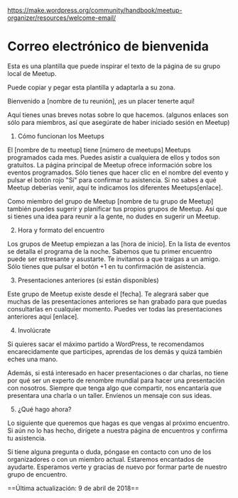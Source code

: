 https://make.wordpress.org/community/handbook/meetup-organizer/resources/welcome-email/

# Correo electrónico de bienvenida

Esta es una plantilla que puede inspirar el texto de la página de su grupo local de Meetup.

Puede copiar y pegar esta plantilla y adaptarla a su zona.

Bienvenido a [nombre de tu reunión], ¡es un placer tenerte aquí!

Aquí tienes unas breves notas sobre lo que hacemos. (algunos enlaces son sólo para miembros, así que asegúrate de haber iniciado sesión en Meetup)

1. Cómo funcionan los Meetups

El [nombre de tu meetup] tiene [número de meetups] Meetups programados cada mes. Puedes asistir a cualquiera de ellos y todos son gratuitos. La página principal de Meetup ofrece información sobre los eventos programados. Sólo tienes que hacer clic en el nombre del evento y pulsar el botón rojo "Sí" para confirmar tu asistencia. Si no sabes a qué Meetup deberías venir, aquí te indicamos los diferentes Meetups[enlace].

Como miembro del grupo de Meetup [nombre de tu grupo de Meetup] también puedes sugerir y planificar tus propios grupos de Meetup. Así que si tienes una idea para reunir a la gente, no dudes en sugerir un Meetup.

2. Hora y formato del encuentro

Los grupos de Meetup empiezan a las [hora de inicio]. En la lista de eventos se detalla el programa de la noche. Sabemos que tu primer encuentro puede ser estresante y asustarte. Te invitamos a que traigas a un amigo. Sólo tienes que pulsar el botón +1 en tu confirmación de asistencia.

3. Presentaciones anteriores (si están disponibles)

Este grupo de Meetup existe desde el [fecha]. Te alegrará saber que muchas de las presentaciones anteriores se han grabado para que puedas consultarlas en cualquier momento. Puedes ver todas las presentaciones anteriores aquí [enlace].

4. Involúcrate

Si quieres sacar el máximo partido a WordPress, te recomendamos encarecidamente que participes, aprendas de los demás y quizá también eches una mano.

Además, si está interesado en hacer presentaciones o dar charlas, no tiene por qué ser un experto de renombre mundial para hacer una presentación con nosotros. Siempre que tenga algo que compartir, nos encantaría que presentara una charla o un taller. Envíenos un mensaje con sus ideas.

5. ¿Qué hago ahora?

Lo siguiente que queremos que hagas es que vengas al próximo encuentro. Si aún no lo has hecho, dirígete a nuestra página de encuentros y confirma tu asistencia.

Si tiene alguna pregunta o duda, póngase en contacto con uno de los organizadores o con un miembro actual. Estaremos encantados de ayudarte. Esperamos verte y gracias de nuevo por formar parte de nuestro grupo de encuentro.

==Última actualización: 9 de abril de 2018==